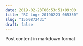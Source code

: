 ```yaml
---
date: 2019-02-23T06:53:51+09:00
title: "RC Logr 20190223 065350"
slug: "1550872431"
draft: false
---
```


Post content in markdown format
